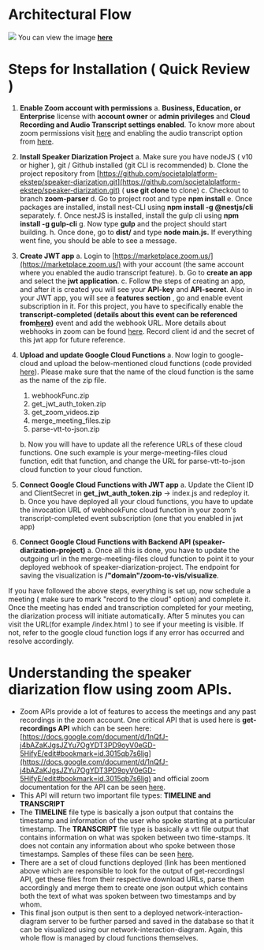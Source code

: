 # **Architectural Flow**

![](https://drive.google.com/uc?export=view&id=1_LyYaa2_MH7RCd-W1EZNSlSki0P8WOpT)
You can view the image [**here**](https://drive.google.com/file/d/1_LyYaa2_MH7RCd-W1EZNSlSki0P8WOpT/view?usp=sharing)

# **Steps for Installation ( Quick Review )**

1. **Enable Zoom account with permissions**
  a. **Business, Education, or Enterprise** license with **account owner** or **admin privileges** and **Cloud Recording and Audio Transcript settings enabled**. To know more about zoom permissions visit [here](https://support.zoom.us/hc/en-us/articles/115001078646-Role-Based-Access-Control) and enabling the audio transcript option from [here](https://support.zoom.us/hc/en-us/articles/115004794983-Automatically-Transcribe-Cloud-Recordings).

1. **Install Speaker Diarization Project**
  a. Make sure you have nodeJS ( v10 or higher ), git / Github installed (git CLI is recommended)
  b. Clone the project repository from [https://github.com/societalplatform-ekstep/speaker-diarization.git](https://github.com/societalplatform-ekstep/speaker-diarization.git) ( **use git clone <repo-url>** to clone)
  c. Checkout to branch **zoom-parser**
  d. Go to project root and type **npm install**
  e. Once packages are installed, install nest-CLI using **npm install -g @nestjs/cli** separately.
  f. Once nestJS is installed, install the gulp cli using **npm install -g gulp-cli**
  g. Now type **gulp** and the project should start building.
  h. Once done, go to **dist/** and type **node main.js.** If everything went fine, you should be able to see a message.

1. **Create JWT app**
  a. Login to [https://marketplace.zoom.us/](https://marketplace.zoom.us/) with your account (the same account where you enabled the audio transcript feature).
  b. Go to **create an app** and select the **jwt application**.
  c. Follow the steps of creating an app, and after it is created you will see your **API-key** and **API-secret**. Also in your JWT app, you will see a **features section** , go and enable event subscription in it. For this project, you have to specifically enable the **transcript-completed (**details about this event can be referenced from[here](https://marketplace.zoom.us/docs/api-reference/webhook-reference/recording-events/recording-transcript-completed)**)** event and add the webhook URL. More details about webhooks in zoom can be found [here](https://marketplace.zoom.us/docs/api-reference/webhook-reference). Record client id and the secret of this jwt app for future reference.

1. **Upload and update Google Cloud Functions**
  a. Now login to google-cloud and upload the below-mentioned cloud functions (code provided [here](https://drive.google.com/file/d/1PuUSx4bQxSGU0dh5PEpgVEneoGUZyQQ6/view?usp=sharing)). Please make sure that the name of the cloud function is the same as the name of the zip file.
    1. webhookFunc.zip
    2. get\_jwt\_auth\_token.zip
    3. get\_zoom\_videos.zip
    4. merge\_meeting\_files.zip
    5. parse-vtt-to-json.zip

   b. Now you will have to update all the reference URLs of these cloud functions. One such example is your merge-meeting-files cloud function, edit that function, and change the URL for parse-vtt-to-json cloud function to your cloud function.
1. **Connect Google Cloud Functions with JWT app**
  a. Update the Client ID and ClientSecret in **get\_jwt\_auth\_token.zip** → index.js and redeploy it.
  b. Once you have deployed all your cloud functions, you have to update the invocation URL of webhookFunc cloud function in your zoom's transcript-completed event subscription (one that you enabled in jwt app)

1. **Connect Google Cloud Functions with Backend API (speaker-diarization-project)**
  a. Once all this is done, you have to update the outgoing url in the merge-meeting-files cloud function to point it to your deployed webhook of speaker-diarization-project. The endpoint for saving the visualization is **/"domain"/zoom-to-vis/visualize**.

If you have followed the above steps, everything is set up, now schedule a meeting ( make sure to mark "record to the cloud" option) and complete it. Once the meeting has ended and transcription completed for your meeting, the diarization process will initiate automatically. After 5 minutes you can visit the URL(for example <your-deployed-domain>/index.html ) to see if your meeting is visible. If not, refer to the google cloud function logs if any error has occurred and resolve accordingly.

# **Understanding the speaker diarization flow using zoom APIs.**

- Zoom APIs provide a lot of features to access the meetings and any past recordings in the zoom account. One critical API that is used here is **get-recordings API** which can be seen here: [https://docs.google.com/document/d/1nQfJ-j4bAZaKJgsJZYu7OgYDT3PD9oyV0eGD-5HifyE/edit#bookmark=id.3015qb7s6ljg](https://docs.google.com/document/d/1nQfJ-j4bAZaKJgsJZYu7OgYDT3PD9oyV0eGD-5HifyE/edit#bookmark=id.3015qb7s6ljg) and official zoom documentation for the API can be seen [here](https://marketplace.zoom.us/docs/api-reference/zoom-api/cloud-recording/recordingget).
- This API will return two important file types: **TIMELINE and TRANSCRIPT**
- The **TIMELINE** file type is basically a json output that contains the timestamp and information of the user who spoke starting at a particular timestamp. The **TRANSCRIPT** file type is basically a vtt file output that contains information on what was spoken between two time-stamps. It does not contain any information about who spoke between those timestamps. Samples of these files can be seen [here](https://drive.google.com/drive/folders/1K8tzjwcrYDsUWChDF7AroTbnjpSnS_W8?usp=sharing).
- There are a set of cloud functions deployed (link has been mentioned above which are responsible to look for the output of get-recordingsI API, get these files from their respective download URLs, parse them accordingly and merge them to create one json output which contains both the text of what was spoken between two timestamps and by whom.
- This final json output is then sent to a deployed network-interaction-diagram server to be further parsed and saved in the database so that it can be visualized using our network-interaction-diagram. Again, this whole flow is managed by cloud functions themselves.
